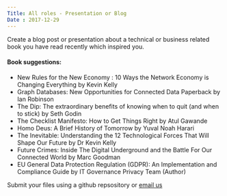 ```yaml
---
Title: All roles - Presentation or Blog
Date : 2017-12-29
---
```

Create a blog post or presentation about a technical or business related book you have read recently which inspired you.

#### Book suggestions:
- New Rules for the New Economy : 10 Ways the Network Economy is Changing Everything by Kevin Kelly
- Graph Databases: New Opportunities for Connected Data Paperback by Ian Robinson
- The Dip: The extraordinary benefits of knowing when to quit (and when to stick) by Seth Godin
- The Checklist Manifesto: How to Get Things Right by Atul Gawande
- Homo Deus: A Brief History of Tomorrow by Yuval Noah Harari 
- The Inevitable: Understanding the 12 Technological Forces That Will Shape Our Future by Dr Kevin Kelly
- Future Crimes: Inside The Digital Underground and the Battle For Our Connected World by Marc Goodman
- EU General Data Protection Regulation (GDPR): An Implementation and Compliance Guide by IT Governance Privacy Team (Author)
 
Submit your files using a github repsository or [email us](mailto:project-cx@photobox.com)
